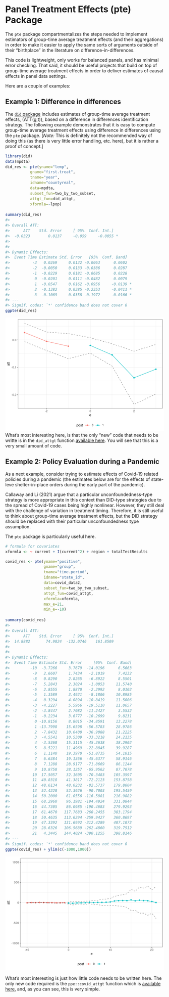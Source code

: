 
<!-- README.md is generated from README.Rmd. Please edit that file -->

# Panel Treatment Effects (pte) Package

The `pte` package compartmentalizes the steps needed to implement
estimators of group-time average treatment effects (and their
aggregations) in order to make it easier to apply the same sorts of
arguments outside of their “birthplace” in the literature on
difference-in-differences.

This code is lightweight, only works for balanced panels, and has
minimal error checking. That said, it should be useful projects that
build on top of group-time average treatment effects in order to deliver
estimates of causal effects in panel data settings.

Here are a couple of examples:

## Example 1: Difference in differences

The [`did` package](https://bcallaway11.github.io/did/) includes
estimates of group-time average treatment effects, \(ATT(g,t)\), based
on a difference in differences identification strategy. The following
example demonstrates that it is easy to compute group-time average
treatment effects using difference in differences using the `pte`
package. \[*Note:* This is definitely not the recommended way of doing
this (as there is very little error handling, etc. here), but it is
rather a proof of concept.\]

``` r
library(did)
data(mpdta)
did_res <- pte(yname="lemp",
           gname="first.treat",
           tname="year",
           idname="countyreal",
           data=mpdta,
           subset_fun=two_by_two_subset,
           attgt_fun=did_attgt,
           xformla=~lpop) 

summary(did_res)
#> 
#> Overall ATT:  
#>      ATT    Std. Error     [ 95%  Conf. Int.]  
#>  -0.0323        0.0137     -0.059     -0.0055 *
#> 
#> 
#> Dynamic Effects:
#>  Event Time Estimate Std. Error   [95%  Conf. Band]  
#>          -3   0.0269     0.0132 -0.0063      0.0602  
#>          -2  -0.0050     0.0133 -0.0386      0.0287  
#>          -1  -0.0229     0.0181 -0.0685      0.0228  
#>           0  -0.0201     0.0111 -0.0482      0.0079  
#>           1  -0.0547     0.0162 -0.0956     -0.0139 *
#>           2  -0.1382     0.0385 -0.2353     -0.0411 *
#>           3  -0.1069     0.0358 -0.1972     -0.0166 *
#> ---
#> Signif. codes: `*' confidence band does not cover 0
ggpte(did_res)
```

![](man/figures/README-unnamed-chunk-3-1.png)<!-- --> What’s most
interesting here, is that the only “new” code that needs to be writte is
in the `did_attgt` function [available
here](https://github.com/bcallaway11/pte/blob/master/R/attgt_functions.R).
You will see that this is a very small amount of code.

## Example 2: Policy Evaluation during a Pandemic

As a next example, consider trying to estimate effects of Covid-19
related policies during a pandemic (the estimates below are for the
effects of state-leve shelter-in-place orders during the early part of
the pandemic).

Callaway and Li (2021) argue that a particular unconfoundedness-type
strategy is more appropriate in this context than DID-type strategies
due to the spread of Covid-19 cases being highly nonlinear. However,
they still deal with the challenge of variation in treatment timing.
Therefore, it is still useful to think about group-time average
treatment effects, but the DID strategy should be replaced with their
particular unconfoundedness type assumption.

The `pte` package is particularly useful here.

``` r
# formula for covariates
xformla <- ~ current + I(current^2) + region + totalTestResults
```

``` r
covid_res <- pte(yname="positive",
                 gname="group",
                 tname="time.period",
                 idname="state_id",
                 data=covid_data2,
                 subset_fun=two_by_two_subset,
                 attgt_fun=covid_attgt,
                 xformla=xformla,
                 max_e=21,
                 min_e=-10) 

summary(covid_res)
#> 
#> Overall ATT:  
#>      ATT    Std. Error     [ 95%  Conf. Int.] 
#>  14.8882       74.9824  -132.0746    161.8509 
#> 
#> 
#> Dynamic Effects:
#>  Event Time Estimate Std. Error     [95%  Conf. Band] 
#>         -10  -3.7266     3.7679  -14.0196      6.5663 
#>          -9   2.6607     1.7434   -2.1019      7.4232 
#>          -8   0.8290     2.8265   -6.8922      8.5501 
#>          -7   5.2843     2.3024   -1.0053     11.5740 
#>          -6   2.8555     1.8870   -2.2992      8.0102 
#>          -5   1.3589     3.4921   -8.1806     10.8985 
#>          -4   0.3294     4.0894  -10.8419     11.5006 
#>          -3  -4.2227     5.5966  -19.5110     11.0657 
#>          -2  -3.8447     2.7082  -11.2427      3.5532 
#>          -1  -0.2234     3.6777  -10.2699      9.8231 
#>           0 -10.8156     8.8015  -34.8591     13.2278 
#>           1 -13.7998    15.6598  -56.5783     28.9786 
#>           2  -7.8432    10.6400  -36.9088     21.2225 
#>           3  -4.5541    10.5309  -33.3218     24.2135 
#>           4  -3.5368    15.3115  -45.3638     38.2902 
#>           5   8.5221    11.4969  -22.8845     39.9287 
#>           6   1.1140    19.3970  -51.8735     54.1015 
#>           7   6.6384    19.1366  -45.6377     58.9146 
#>           8   7.1288    28.9177  -71.8669     86.1244 
#>           9  10.8758    28.1257  -65.9562     87.7078 
#>          10  17.5057    32.1605  -70.3483    105.3597 
#>          11  40.8318    41.3817  -72.2123    153.8758 
#>          12  48.6134    48.0232  -82.5737    179.8004 
#>          13  52.4228    52.3926  -90.7003    195.5459 
#>          14  50.2000    61.0556 -116.5881    216.9882 
#>          15  68.2960    96.1981 -194.4924    331.0844 
#>          16  44.7305    86.0985 -190.4683    279.9293 
#>          17  61.4670   117.7683 -260.2455    383.1794 
#>          18  50.4635   113.6294 -259.9427    360.8697 
#>          19  47.3392   131.6992 -312.4289    407.1073 
#>          20  28.6326   106.5689 -262.4860    319.7512 
#>          21   4.3445   144.4024 -390.1255    398.8146 
#> ---
#> Signif. codes: `*' confidence band does not cover 0
ggpte(covid_res) + ylim(c(-1000,1000))
```

![](man/figures/README-unnamed-chunk-6-1.png)<!-- -->

What’s most interesting is just how little code needs to be written
here. The only new code required is the `ppe::covid_attgt` function
which is [available
here](https://github.com/bcallaway11/ppe/blob/master/R/covid_attgt.R),
and, as you can see, this is very simple.
